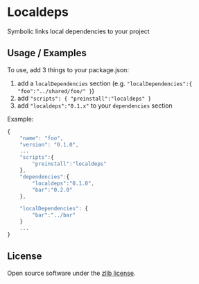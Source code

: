 Localdeps
=========

Symbolic links local dependencies to your project

Usage / Examples
----------------

To use, add 3 things to your package.json:

1. add a `localDependencies` section (e.g. `"localDependencies":{ "foo":"../shared/foo/" }`)
2. add `"scripts": { "preinstall":"localdeps" }`
3. add `"localdeps":"0.1.x"` to your `dependencies` section

Example:
```js
{
    "name": "foo",
    "version": "0.1.0",
    ...
    "scripts":{
        "preinstall":"localdeps"
    },
    "dependencies":{
        "localdeps":"0.1.0",
        "bar":"0.2.0"
    },

    "localDependencies": {
        "bar":"../bar"
    }
    ...
}
```

License
-------
Open source software under the [zlib license](LICENSE).